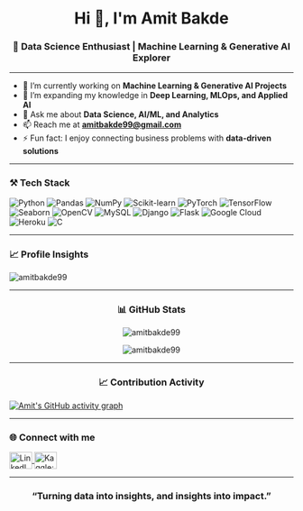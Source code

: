 <h1 align="center">Hi 👋, I'm Amit Bakde</h1>
<h3 align="center">🚀 Data Science Enthusiast | Machine Learning & Generative AI Explorer</h3>

---

- 🔭 I’m currently working on **Machine Learning & Generative AI Projects**  
- 🌱 I’m expanding my knowledge in **Deep Learning, MLOps, and Applied AI**  
- 💬 Ask me about **Data Science, AI/ML, and Analytics**  
- 📫 Reach me at **amitbakde99@gmail.com**  
- ⚡ Fun fact: I enjoy connecting business problems with **data-driven solutions**  

---

<h3 align="left">⚒️ Tech Stack</h3>

![Python](https://img.shields.io/badge/Python-3776AB?style=for-the-badge&logo=python&logoColor=white)
![Pandas](https://img.shields.io/badge/Pandas-150458?style=for-the-badge&logo=pandas&logoColor=white)
![NumPy](https://img.shields.io/badge/Numpy-013243?style=for-the-badge&logo=numpy&logoColor=white)
![Scikit-learn](https://img.shields.io/badge/Scikit--Learn-F7931E?style=for-the-badge&logo=scikit-learn&logoColor=white)
![PyTorch](https://img.shields.io/badge/PyTorch-EE4C2C?style=for-the-badge&logo=pytorch&logoColor=white)
![TensorFlow](https://img.shields.io/badge/TensorFlow-FF6F00?style=for-the-badge&logo=tensorflow&logoColor=white)
![Seaborn](https://img.shields.io/badge/Seaborn-009688?style=for-the-badge&logo=python&logoColor=white)
![OpenCV](https://img.shields.io/badge/OpenCV-5C3EE8?style=for-the-badge&logo=opencv&logoColor=white)
![MySQL](https://img.shields.io/badge/MySQL-005C84?style=for-the-badge&logo=mysql&logoColor=white)
![Django](https://img.shields.io/badge/Django-092E20?style=for-the-badge&logo=django&logoColor=white)
![Flask](https://img.shields.io/badge/Flask-000000?style=for-the-badge&logo=flask&logoColor=white)
![Google Cloud](https://img.shields.io/badge/Google%20Cloud-4285F4?style=for-the-badge&logo=google-cloud&logoColor=white)
![Heroku](https://img.shields.io/badge/Heroku-430098?style=for-the-badge&logo=heroku&logoColor=white)
![C](https://img.shields.io/badge/C-00599C?style=for-the-badge&logo=c&logoColor=white)

---

<h3 align="left">📈 Profile Insights</h3>

<p align="left">
  <img src="https://komarev.com/ghpvc/?username=amitbakde99&label=Profile%20views&color=0e75b6&style=flat" alt="amitbakde99" />
</p>

---

<h3 align="center">📊 GitHub Stats</h3>

<p align="center">
  <img src="https://github-readme-stats.vercel.app/api?username=amitbakde99&show_icons=true&theme=tokyonight" alt="amitbakde99" />
</p>
<p align="center">
  <img src="https://github-readme-streak-stats.herokuapp.com/?user=amitbakde99&theme=tokyonight" alt="amitbakde99" />
</p>

---

<h3 align="center">📈 Contribution Activity</h3>

[![Amit's GitHub activity graph](https://github-readme-activity-graph.vercel.app/graph?username=amitbakde99&theme=tokyo-night)](https://github.com/ashutosh00710/github-readme-activity-graph)

---

<h3 align="left">🌐 Connect with me</h3>
<p align="left">
<a href="https://linkedin.com/in/amitbakde99" target="blank">
  <img align="center" src="https://raw.githubusercontent.com/rahuldkjain/github-profile-readme-generator/master/src/images/icons/Social/linked-in-alt.svg" alt="LinkedIn: amitbakde99" height="30" width="40" />
</a>
<a href="https://kaggle.com/amitbakde" target="blank">
  <img align="center" src="https://raw.githubusercontent.com/rahuldkjain/github-profile-readme-generator/master/src/images/icons/Social/kaggle.svg" alt="Kaggle: amitbakde" height="30" width="40" />
</a>
</p>

---

<h3 align="center">“Turning data into insights, and insights into impact.”</h3>
